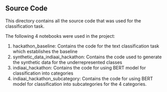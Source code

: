 ## Source Code

This directory contains all the source code that was used for the classification task.

The following 4 notebooks were used in the project:

1. hackathon_baseline: Contains the code for the text classification task which establishes the baseline
2. synthetic_data_indiaai_hackathon: Contains the code used to generate the synthetic data for the underrepresented classes
3. indiaai_hackathon: Contains the code for using BERT model for classification into categories
4. indiaai_hackathon_subcategory: Contains the code for using BERT model for classification into subcategories for the 4 categories.
